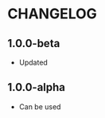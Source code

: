 CHANGELOG
==============

1.0.0-beta
-----------------
  * Updated

1.0.0-alpha
-----------------
  * Can be used
